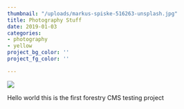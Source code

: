 ```yaml
---
thumbnail: "/uploads/markus-spiske-516263-unsplash.jpg"
title: Photography Stuff
date: 2019-01-03
categories:
- photography
- yellow
project_bg_color: ''
project_fg_color: ''

---
```

![](/uploads/markus-spiske-516263-unsplash.jpg)

Hello world this is the first forestry CMS testing project